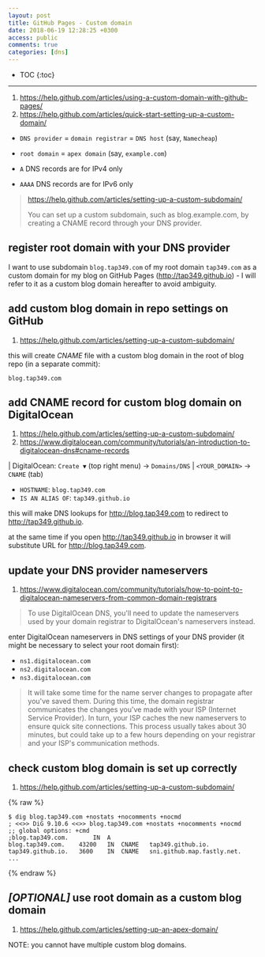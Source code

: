 ```yaml
---
layout: post
title: GitHub Pages - Custom domain
date: 2018-06-19 12:28:25 +0300
access: public
comments: true
categories: [dns]
---
```


<!-- more -->

* TOC
{:toc}
<hr>

1. <https://help.github.com/articles/using-a-custom-domain-with-github-pages/>
2. <https://help.github.com/articles/quick-start-setting-up-a-custom-domain/>

- `DNS provider` = `domain registrar` = `DNS host` (say, `Namecheap`)
- `root domain` = `apex domain` (say, `example.com`)

- `A` DNS records are for IPv4 only
- `AAAA` DNS records are for IPv6 only

> <https://help.github.com/articles/setting-up-a-custom-subdomain/>
>
> You can set up a custom subdomain, such as blog.example.com, by creating
> a CNAME record through your DNS provider.

register root domain with your DNS provider
-------------------------------------------

I want to use subdomain `blog.tap349.com` of my root domain `tap349.com` as a
custom domain for my blog on GitHub Pages (<http://tap349.github.io>) - I will
refer to it as a custom blog domain hereafter to avoid ambiguity.

add custom blog domain in repo settings on GitHub
-------------------------------------------------

1. <https://help.github.com/articles/setting-up-a-custom-subdomain/>

this will create _CNAME_ file with a custom blog domain in the root of
blog repo (in a separate commit):

```
blog.tap349.com
```

add CNAME record for custom blog domain on DigitalOcean
-------------------------------------------------------

1. <https://help.github.com/articles/setting-up-a-custom-subdomain/>
2. <https://www.digitalocean.com/community/tutorials/an-introduction-to-digitalocean-dns#cname-records>

| DigitalOcean: `Create ▼` (top right menu) → `Domains/DNS`
| `<YOUR_DOMAIN>` → `CNAME` (tab)

- `HOSTNAME`: `blog.tap349.com`
- `IS AN ALIAS OF`: `tap349.github.io`

this will make DNS lookups for <http://blog.tap349.com> to redirect to
<http://tap349.github.io>.

at the same time if you open <http://tap349.github.io> in browser it will
substitute URL for <http://blog.tap349.com>.

update your DNS provider nameservers
------------------------------------

1. <https://www.digitalocean.com/community/tutorials/how-to-point-to-digitalocean-nameservers-from-common-domain-registrars>

> To use DigitalOcean DNS, you'll need to update the nameservers used by your
> domain registrar to DigitalOcean's nameservers instead.

enter DigitalOcean nameservers in DNS settings of your DNS provider
(it might be necessary to select your root domain first):

- `ns1.digitalocean.com`
- `ns2.digitalocean.com`
- `ns3.digitalocean.com`

> It will take some time for the name server changes to propagate after you've
> saved them. During this time, the domain registrar communicates the changes
> you've made with your ISP (Internet Service Provider). In turn, your ISP
> caches the new nameservers to ensure quick site connections. This process
> usually takes about 30 minutes, but could take up to a few hours depending
> on your registrar and your ISP's communication methods.

check custom blog domain is set up correctly
--------------------------------------------

1. <https://help.github.com/articles/setting-up-a-custom-subdomain/>

{% raw %}
```
$ dig blog.tap349.com +nostats +nocomments +nocmd
; <<>> DiG 9.10.6 <<>> blog.tap349.com +nostats +nocomments +nocmd
;; global options: +cmd
;blog.tap349.com.		IN	A
blog.tap349.com.	43200	IN	CNAME	tap349.github.io.
tap349.github.io.	3600	IN	CNAME	sni.github.map.fastly.net.
...
```
{% endraw %}

*[OPTIONAL]* use root domain as a custom blog domain
----------------------------------------------------

1. <https://help.github.com/articles/setting-up-an-apex-domain/>

NOTE: you cannot have multiple custom blog domains.
